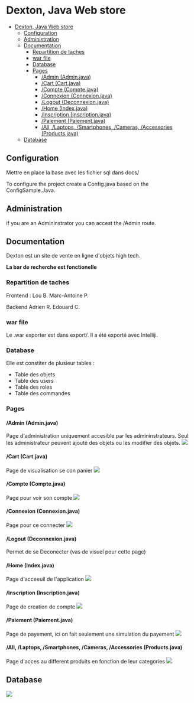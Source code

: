 # Dexton, Java Web store

- [Dexton, Java Web store](#dexton-java-web-store)
  - [Configuration](#configuration)
  - [Administration](#administration)
  - [Documentation](#documentation)
    - [Repartition de taches](#repartition-de-taches)
    - [war file](#war-file)
    - [Database](#database)
    - [Pages](#pages)
      - [/Admin (Admin.java)](#admin-adminjava)
      - [/Cart (Cart.java)](#cart-cartjava)
      - [/Compte (Compte.java)](#compte-comptejava)
      - [/Connexion (Connexion.java)](#connexion-connexionjava)
      - [/Logout (Deconnexion.java)](#logout-deconnexionjava)
      - [/Home (Index.java)](#home-indexjava)
      - [/Inscription (Inscription.java)](#inscription-inscriptionjava)
      - [/Paiement (Paiement.java)](#paiement-paiementjava)
      - [/All, /Laptops, /Smartphones, /Cameras, /Accessories (Products.java)](#all-laptops-smartphones-cameras-accessories-productsjava)
  - [Database](#database-1)

## Configuration

Mettre en place la base avec les fichier sql dans docs/

To configure the project create a Config.java based on the ConfigSample.Java.

## Administration

if you are an Admininstrator you can accest the /Admin route.

## Documentation

Dexton est un site de vente en ligne d'objets high tech.

**La bar de recherche est fonctionelle**

### Repartition de taches

Frontend :
Lou B.
Marc-Antoine P.

Backend
Adrien R.
Edouard C.

### war file

Le .war exporter est dans export/. Il a été exporté avec Intelliji.

### Database

Elle est constiter de plusieur tables :

- Table des objets
- Table des users
- Table des roles
- Table des commandes

### Pages

#### /Admin (Admin.java)

Page d'administration uniquement accesible par les admininstrateurs.
Seul les administrateur peuvent ajouté des objets ou les modifier des objets.
![](docs/Admin.png)

#### /Cart (Cart.java)

Page de visualisation se con panier
![](docs/Cart.png)

#### /Compte (Compte.java)

Page pour voir son compte
![](docs/Compte.png)

#### /Connexion (Connexion.java)

Page pour ce connecter
![](docs/Login.png)

#### /Logout (Deconnexion.java)

Permet de se Deconecter
(vas de visuel pour cette page)

#### /Home (Index.java)

Page d'acceeuil de l'application
![](docs/Home.png)

#### /Inscription (Inscription.java)

Page de creation de compte
![](docs/Inscription.png)

#### /Paiement (Paiement.java)

Page de payement, ici on fait seulement une simulation du payement
![](docs/Pay.png)

#### /All, /Laptops, /Smartphones, /Cameras, /Accessories (Products.java)

Page d'acces au different produits en fonction de leur categories
![](docs/Product.png)

## Database

![](docs/Dexton.png)